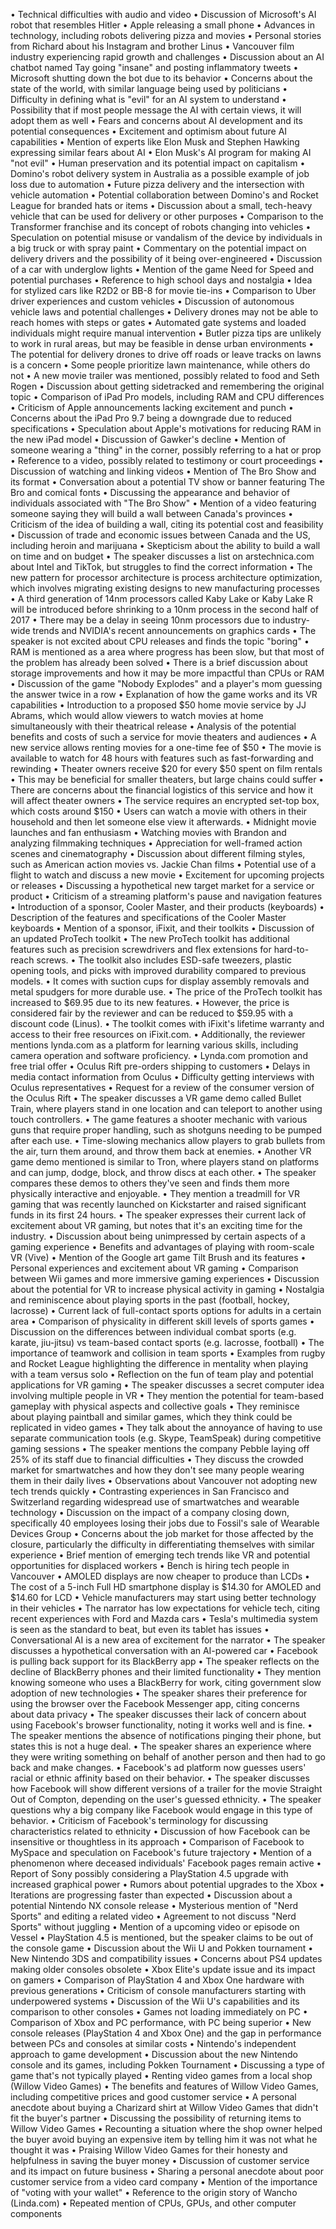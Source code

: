 • Technical difficulties with audio and video
• Discussion of Microsoft's AI robot that resembles Hitler
• Apple releasing a small phone
• Advances in technology, including robots delivering pizza and movies
• Personal stories from Richard about his Instagram and brother Linus
• Vancouver film industry experiencing rapid growth and challenges
• Discussion about an AI chatbot named Tay going "insane" and posting inflammatory tweets
• Microsoft shutting down the bot due to its behavior
• Concerns about the state of the world, with similar language being used by politicians
• Difficulty in defining what is "evil" for an AI system to understand
• Possibility that if most people message the AI with certain views, it will adopt them as well
• Fears and concerns about AI development and its potential consequences
• Excitement and optimism about future AI capabilities
• Mention of experts like Elon Musk and Stephen Hawking expressing similar fears about AI
• Elon Musk's AI program for making AI "not evil"
• Human preservation and its potential impact on capitalism
• Domino's robot delivery system in Australia as a possible example of job loss due to automation
• Future pizza delivery and the intersection with vehicle automation
• Potential collaboration between Domino's and Rocket League for branded hats or items
• Discussion about a small, tech-heavy vehicle that can be used for delivery or other purposes
• Comparison to the Transformer franchise and its concept of robots changing into vehicles
• Speculation on potential misuse or vandalism of the device by individuals in a big truck or with spray paint
• Commentary on the potential impact on delivery drivers and the possibility of it being over-engineered
• Discussion of a car with underglow lights
• Mention of the game Need for Speed and potential purchases
• Reference to high school days and nostalgia
• Idea for stylized cars like R2D2 or BB-8 for movie tie-ins
• Comparison to Uber driver experiences and custom vehicles
• Discussion of autonomous vehicle laws and potential challenges
• Delivery drones may not be able to reach homes with steps or gates
• Automated gate systems and loaded individuals might require manual intervention
• Butler pizza tips are unlikely to work in rural areas, but may be feasible in dense urban environments
• The potential for delivery drones to drive off roads or leave tracks on lawns is a concern
• Some people prioritize lawn maintenance, while others do not
• A new movie trailer was mentioned, possibly related to food and Seth Rogen
• Discussion about getting sidetracked and remembering the original topic
• Comparison of iPad Pro models, including RAM and CPU differences
• Criticism of Apple announcements lacking excitement and punch
• Concerns about the iPad Pro 9.7 being a downgrade due to reduced specifications
• Speculation about Apple's motivations for reducing RAM in the new iPad model
• Discussion of Gawker's decline
• Mention of someone wearing a "thing" in the corner, possibly referring to a hat or prop
• Reference to a video, possibly related to testimony or court proceedings
• Discussion of watching and linking videos
• Mention of The Bro Show and its format
• Conversation about a potential TV show or banner featuring The Bro and comical fonts
• Discussing the appearance and behavior of individuals associated with "The Bro Show"
• Mention of a video featuring someone saying they will build a wall between Canada's provinces
• Criticism of the idea of building a wall, citing its potential cost and feasibility
• Discussion of trade and economic issues between Canada and the US, including heroin and marijuana
• Skepticism about the ability to build a wall on time and on budget
• The speaker discusses a list on arstechnica.com about Intel and TikTok, but struggles to find the correct information
• The new pattern for processor architecture is process architecture optimization, which involves migrating existing designs to new manufacturing processes
• A third generation of 14nm processors called Kaby Lake or Kaby Lake R will be introduced before shrinking to a 10nm process in the second half of 2017
• There may be a delay in seeing 10nm processors due to industry-wide trends and NVIDIA's recent announcements on graphics cards
• The speaker is not excited about CPU releases and finds the topic "boring"
• RAM is mentioned as a area where progress has been slow, but that most of the problem has already been solved
• There is a brief discussion about storage improvements and how it may be more impactful than CPUs or RAM
• Discussion of the game "Nobody Explodes" and a player's mom guessing the answer twice in a row
• Explanation of how the game works and its VR capabilities
• Introduction to a proposed $50 home movie service by JJ Abrams, which would allow viewers to watch movies at home simultaneously with their theatrical release
• Analysis of the potential benefits and costs of such a service for movie theaters and audiences
• A new service allows renting movies for a one-time fee of $50
• The movie is available to watch for 48 hours with features such as fast-forwarding and rewinding
• Theater owners receive $20 for every $50 spent on film rentals
• This may be beneficial for smaller theaters, but large chains could suffer
• There are concerns about the financial logistics of this service and how it will affect theater owners
• The service requires an encrypted set-top box, which costs around $150
• Users can watch a movie with others in their household and then let someone else view it afterwards.
• Midnight movie launches and fan enthusiasm
• Watching movies with Brandon and analyzing filmmaking techniques
• Appreciation for well-framed action scenes and cinematography
• Discussion about different filming styles, such as American action movies vs. Jackie Chan films
• Potential use of a flight to watch and discuss a new movie
• Excitement for upcoming projects or releases
• Discussing a hypothetical new target market for a service or product
• Criticism of a streaming platform's pause and navigation features
• Introduction of a sponsor, Cooler Master, and their products (keyboards)
• Description of the features and specifications of the Cooler Master keyboards
• Mention of a sponsor, iFixit, and their toolkits
• Discussion of an updated ProTech toolkit
• The new ProTech toolkit has additional features such as precision screwdrivers and flex extensions for hard-to-reach screws.
• The toolkit also includes ESD-safe tweezers, plastic opening tools, and picks with improved durability compared to previous models.
• It comes with suction cups for display assembly removals and metal spudgers for more durable use.
• The price of the ProTech toolkit has increased to $69.95 due to its new features.
• However, the price is considered fair by the reviewer and can be reduced to $59.95 with a discount code (Linus).
• The toolkit comes with iFixit's lifetime warranty and access to their free resources on iFixit.com.
• Additionally, the reviewer mentions lynda.com as a platform for learning various skills, including camera operation and software proficiency.
• Lynda.com promotion and free trial offer
• Oculus Rift pre-orders shipping to customers
• Delays in media contact information from Oculus
• Difficulty getting interviews with Oculus representatives
• Request for a review of the consumer version of the Oculus Rift
• The speaker discusses a VR game demo called Bullet Train, where players stand in one location and can teleport to another using touch controllers.
• The game features a shooter mechanic with various guns that require proper handling, such as shotguns needing to be pumped after each use.
• Time-slowing mechanics allow players to grab bullets from the air, turn them around, and throw them back at enemies.
• Another VR game demo mentioned is similar to Tron, where players stand on platforms and can jump, dodge, block, and throw discs at each other.
• The speaker compares these demos to others they've seen and finds them more physically interactive and enjoyable.
• They mention a treadmill for VR gaming that was recently launched on Kickstarter and raised significant funds in its first 24 hours.
• The speaker expresses their current lack of excitement about VR gaming, but notes that it's an exciting time for the industry.
• Discussion about being unimpressed by certain aspects of a gaming experience
• Benefits and advantages of playing with room-scale VR (Vive)
• Mention of the Google art game Tilt Brush and its features
• Personal experiences and excitement about VR gaming
• Comparison between Wii games and more immersive gaming experiences
• Discussion about the potential for VR to increase physical activity in gaming
• Nostalgia and reminiscence about playing sports in the past (football, hockey, lacrosse)
• Current lack of full-contact sports options for adults in a certain area
• Comparison of physicality in different skill levels of sports games
• Discussion on the differences between individual combat sports (e.g. karate, jiu-jitsu) vs team-based contact sports (e.g. lacrosse, football)
• The importance of teamwork and collision in team sports
• Examples from rugby and Rocket League highlighting the difference in mentality when playing with a team versus solo
• Reflection on the fun of team play and potential applications for VR gaming
• The speaker discusses a secret computer idea involving multiple people in VR
• They mention the potential for team-based gameplay with physical aspects and collective goals
• They reminisce about playing paintball and similar games, which they think could be replicated in video games
• They talk about the annoyance of having to use separate communication tools (e.g. Skype, TeamSpeak) during competitive gaming sessions
• The speaker mentions the company Pebble laying off 25% of its staff due to financial difficulties
• They discuss the crowded market for smartwatches and how they don't see many people wearing them in their daily lives
• Observations about Vancouver not adopting new tech trends quickly
• Contrasting experiences in San Francisco and Switzerland regarding widespread use of smartwatches and wearable technology
• Discussion on the impact of a company closing down, specifically 40 employees losing their jobs due to Fossil's sale of Wearable Devices Group
• Concerns about the job market for those affected by the closure, particularly the difficulty in differentiating themselves with similar experience
• Brief mention of emerging tech trends like VR and potential opportunities for displaced workers
• Bench is hiring tech people in Vancouver
• AMOLED displays are now cheaper to produce than LCDs
• The cost of a 5-inch Full HD smartphone display is $14.30 for AMOLED and $14.60 for LCD
• Vehicle manufacturers may start using better technology in their vehicles
• The narrator has low expectations for vehicle tech, citing recent experiences with Ford and Mazda cars
• Tesla's multimedia system is seen as the standard to beat, but even its tablet has issues
• Conversational AI is a new area of excitement for the narrator
• The speaker discusses a hypothetical conversation with an AI-powered car
• Facebook is pulling back support for its BlackBerry app
• The speaker reflects on the decline of BlackBerry phones and their limited functionality
• They mention knowing someone who uses a BlackBerry for work, citing government slow adoption of new technologies
• The speaker shares their preference for using the browser over the Facebook Messenger app, citing concerns about data privacy
• The speaker discusses their lack of concern about using Facebook's browser functionality, noting it works well and is fine.
• The speaker mentions the absence of notifications pinging their phone, but states this is not a huge deal.
• The speaker shares an experience where they were writing something on behalf of another person and then had to go back and make changes.
• Facebook's ad platform now guesses users' racial or ethnic affinity based on their behavior.
• The speaker discusses how Facebook will show different versions of a trailer for the movie Straight Out of Compton, depending on the user's guessed ethnicity.
• The speaker questions why a big company like Facebook would engage in this type of behavior.
• Criticism of Facebook's terminology for discussing characteristics related to ethnicity
• Discussion of how Facebook can be insensitive or thoughtless in its approach
• Comparison of Facebook to MySpace and speculation on Facebook's future trajectory
• Mention of a phenomenon where deceased individuals' Facebook pages remain active
• Report of Sony possibly considering a PlayStation 4.5 upgrade with increased graphical power
• Rumors about potential upgrades to the Xbox
• Iterations are progressing faster than expected
• Discussion about a potential Nintendo NX console release
• Mysterious mention of "Nerd Sports" and editing a related video
• Agreement to not discuss "Nerd Sports" without juggling
• Mention of a upcoming video or episode on Vessel
• PlayStation 4.5 is mentioned, but the speaker claims to be out of the console game
• Discussion about the Wii U and Pokken tournament
• New Nintendo 3DS and compatibility issues
• Concerns about PS4 updates making older consoles obsolete
• Xbox Elite's update issue and its impact on gamers
• Comparison of PlayStation 4 and Xbox One hardware with previous generations
• Criticism of console manufacturers starting with underpowered systems
• Discussion of the Wii U's capabilities and its comparison to other consoles
• Games not loading immediately on PC
• Comparison of Xbox and PC performance, with PC being superior
• New console releases (PlayStation 4 and Xbox One) and the gap in performance between PCs and consoles at similar costs
• Nintendo's independent approach to game development
• Discussion about the new Nintendo console and its games, including Pokken Tournament
• Discussing a type of game that's not typically played
• Renting video games from a local shop (Willow Video Games)
• The benefits and features of Willow Video Games, including competitive prices and good customer service
• A personal anecdote about buying a Charizard shirt at Willow Video Games that didn't fit the buyer's partner
• Discussing the possibility of returning items to Willow Video Games
• Recounting a situation where the shop owner helped the buyer avoid buying an expensive item by telling him it was not what he thought it was
• Praising Willow Video Games for their honesty and helpfulness in saving the buyer money
• Discussion of customer service and its impact on future business
• Sharing a personal anecdote about poor customer service from a video card company
• Mention of the importance of "voting with your wallet"
• Reference to the origin story of Wancho (Linda.com)
• Repeated mention of CPUs, GPUs, and other computer components